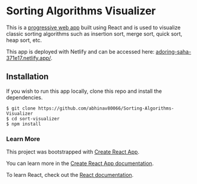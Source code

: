 # Sorting Algorithms Visualizer

This is a [progressive web app](https://developers.google.com/web/progressive-web-apps) built using React and is used to visualize classic sorting algorithms such as insertion sort, merge sort, quick sort, heap sort, etc.

This app is deployed with Netlify and can be accessed here: [adoring-saha-371e17.netlify.app/](https://adoring-saha-371e17.netlify.app/).

## Installation

If you wish to run this app locally, clone this repo and install the dependencies.

```
$ git clone https://github.com/abhinav80066/Sorting-Algorithms-Visualizer
$ cd sort-visualizer
$ npm install
```

### Learn More

This project was bootstrapped with [Create React App](https://github.com/facebook/create-react-app).

You can learn more in the [Create React App documentation](https://facebook.github.io/create-react-app/docs/getting-started).

To learn React, check out the [React documentation](https://reactjs.org/).